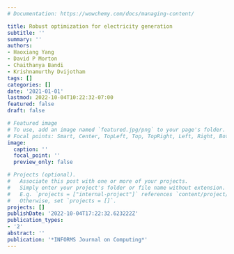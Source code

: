 ```yaml
---
# Documentation: https://wowchemy.com/docs/managing-content/

title: Robust optimization for electricity generation
subtitle: ''
summary: ''
authors:
- Haoxiang Yang
- David P Morton
- Chaithanya Bandi
- Krishnamurthy Dvijotham
tags: []
categories: []
date: '2021-01-01'
lastmod: 2022-10-04T10:22:32-07:00
featured: false
draft: false

# Featured image
# To use, add an image named `featured.jpg/png` to your page's folder.
# Focal points: Smart, Center, TopLeft, Top, TopRight, Left, Right, BottomLeft, Bottom, BottomRight.
image:
  caption: ''
  focal_point: ''
  preview_only: false

# Projects (optional).
#   Associate this post with one or more of your projects.
#   Simply enter your project's folder or file name without extension.
#   E.g. `projects = ["internal-project"]` references `content/project/deep-learning/index.md`.
#   Otherwise, set `projects = []`.
projects: []
publishDate: '2022-10-04T17:22:32.623222Z'
publication_types:
- '2'
abstract: ''
publication: '*INFORMS Journal on Computing*'
---
```

